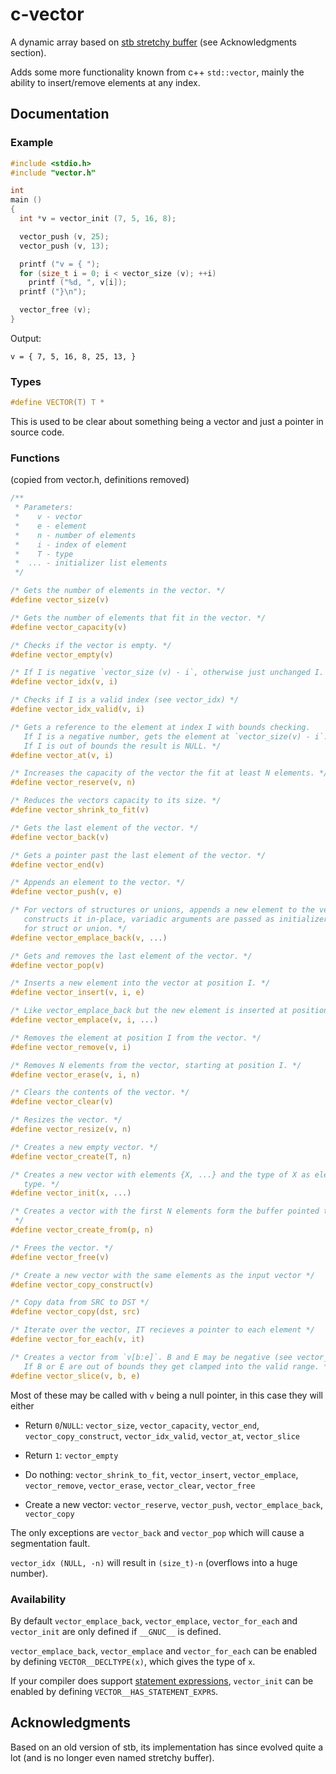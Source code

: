 # c-vector

A dynamic array based on [stb stretchy buffer](https://github.com/nothings/stb/blob/master/stb_ds.h) (see Acknowledgments section).

Adds some more functionality known from c++ `std::vector`, mainly the ability to insert/remove elements at any index.

## Documentation

### Example

```c
#include <stdio.h>
#include "vector.h"

int
main ()
{
  int *v = vector_init (7, 5, 16, 8);

  vector_push (v, 25);
  vector_push (v, 13);

  printf ("v = { ");
  for (size_t i = 0; i < vector_size (v); ++i)
    printf ("%d, ", v[i]);
  printf ("}\n");

  vector_free (v);
}
```

Output:

```
v = { 7, 5, 16, 8, 25, 13, }
```

### Types

```c
#define VECTOR(T) T *
```

This is used to be clear about something being a vector and just a pointer in
source code.

### Functions

(copied from vector.h, definitions removed)

```c
/**
 * Parameters:
 *    v - vector
 *    e - element
 *    n - number of elements
 *    i - index of element
 *    T - type
 *  ... - initializer list elements
 */

/* Gets the number of elements in the vector. */
#define vector_size(v)

/* Gets the number of elements that fit in the vector. */
#define vector_capacity(v)

/* Checks if the vector is empty. */
#define vector_empty(v)

/* If I is negative `vector_size (v) - i`, otherwise just unchanged I. */
#define vector_idx(v, i)

/* Checks if I is a valid index (see vector_idx) */
#define vector_idx_valid(v, i)

/* Gets a reference to the element at index I with bounds checking.
   If I is a negative number, gets the element at `vector_size(v) - i`.
   If I is out of bounds the result is NULL. */
#define vector_at(v, i)

/* Increases the capacity of the vector the fit at least N elements. */
#define vector_reserve(v, n)

/* Reduces the vectors capacity to its size. */
#define vector_shrink_to_fit(v)

/* Gets the last element of the vector. */
#define vector_back(v)

/* Gets a pointer past the last element of the vector. */
#define vector_end(v)

/* Appends an element to the vector. */
#define vector_push(v, e)

/* For vectors of structures or unions, appends a new element to the vector and
   constructs it in-place, variadic arguments are passed as initializer list
   for struct or union. */
#define vector_emplace_back(v, ...)

/* Gets and removes the last element of the vector. */
#define vector_pop(v)

/* Inserts a new element into the vector at position I. */
#define vector_insert(v, i, e)

/* Like vector_emplace_back but the new element is inserted at position I. */
#define vector_emplace(v, i, ...)

/* Removes the element at position I from the vector. */
#define vector_remove(v, i)

/* Removes N elements from the vector, starting at position I. */
#define vector_erase(v, i, n)

/* Clears the contents of the vector. */
#define vector_clear(v)

/* Resizes the vector. */
#define vector_resize(v, n)

/* Creates a new empty vector. */
#define vector_create(T, n)

/* Creates a new vector with elements {X, ...} and the type of X as element
   type. */
#define vector_init(x, ...)

/* Creates a vector with the first N elements form the buffer pointed to by P.
 */
#define vector_create_from(p, n)

/* Frees the vector. */
#define vector_free(v)

/* Create a new vector with the same elements as the input vector */
#define vector_copy_construct(v)

/* Copy data from SRC to DST */
#define vector_copy(dst, src)

/* Iterate over the vector, IT recieves a pointer to each element */
#define vector_for_each(v, it)

/* Creates a vector from `v[b:e]`. B and E may be negative (see vector_idx).
   If B or E are out of bounds they get clamped into the valid range. */
#define vector_slice(v, b, e)
```

Most of these may be called with `v` being a null pointer, in this case they will either

- Return `0`/`NULL`: `vector_size`, `vector_capacity`, `vector_end`, `vector_copy_construct`, `vector_idx_valid`, `vector_at`, `vector_slice`

- Return `1`: `vector_empty`

- Do nothing: `vector_shrink_to_fit`, `vector_insert`, `vector_emplace`, `vector_remove`, `vector_erase`, `vector_clear`, `vector_free`

- Create a new vector: `vector_reserve`, `vector_push`, `vector_emplace_back`, `vector_copy`

The only exceptions are `vector_back` and `vector_pop` which will cause a segmentation fault.

`vector_idx (NULL, -n)` will result in `(size_t)-n` (overflows into a huge number).

### Availability

By default `vector_emplace_back`, `vector_emplace`, `vector_for_each` and `vector_init` are only defined if `__GNUC__` is defined.

`vector_emplace_back`, `vector_emplace` and `vector_for_each` can be enabled by defining `VECTOR__DECLTYPE(x)`, which gives the type of `x`.

If your compiler does support [statement expressions](https://gcc.gnu.org/onlinedocs/gcc/Statement-Exprs.html), `vector_init` can be enabled by defining `VECTOR__HAS_STATEMENT_EXPRS`.

## Acknowledgments

Based on an old version of stb, its implementation has since evolved quite a lot (and is no longer even named stretchy buffer).
